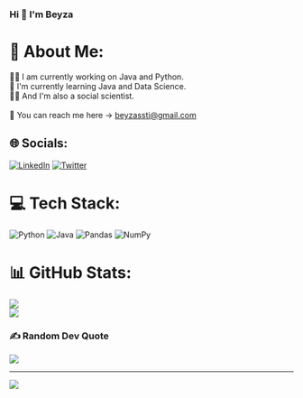   ###               Hi 👋 I'm Beyza
  

# 💫 About Me:
👩‍💻 I am currently working on Java and Python.<br>🧐 I'm currently learning Java and Data Science.<br>💪🏻 And I'm also a social scientist.<br><br>📮 You can reach me here → beyzassti@gmail.com


## 🌐 Socials:
[![LinkedIn](https://img.shields.io/badge/LinkedIn-%230077B5.svg?logo=linkedin&logoColor=white)](https://linkedin.com/in/beyzasasti) [![Twitter](https://img.shields.io/badge/Twitter-%231DA1F2.svg?logo=Twitter&logoColor=white)](https://twitter.com/beyzasasti) 

# 💻 Tech Stack:
![Python](https://img.shields.io/badge/python-3670A0?style=for-the-badge&logo=python&logoColor=ffdd54) ![Java](https://img.shields.io/badge/java-%23ED8B00.svg?style=for-the-badge&logo=java&logoColor=white) ![Pandas](https://img.shields.io/badge/pandas-%23150458.svg?style=for-the-badge&logo=pandas&logoColor=white) ![NumPy](https://img.shields.io/badge/numpy-%23013243.svg?style=for-the-badge&logo=numpy&logoColor=white)
# 📊 GitHub Stats:
![](https://github-readme-streak-stats.herokuapp.com/?user=beyzasasti&theme=radical&hide_border=false)<br/>
![](https://github-readme-stats.vercel.app/api/top-langs/?username=beyzasasti&theme=radical&hide_border=false&include_all_commits=true&count_private=true&layout=compact)

### ✍️ Random Dev Quote
![](https://quotes-github-readme.vercel.app/api?type=horizontal&theme=radical)

---
[![](https://visitcount.itsvg.in/api?id=beyzasasti&icon=0&color=0)](https://visitcount.itsvg.in)

<!-- Proudly created with GPRM ( https://gprm.itsvg.in ) -->
